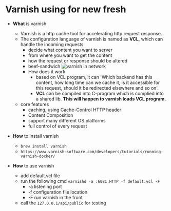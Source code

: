 # Varnish using for new fresh

* **What** is varnish
  * Varnish is a http  cache tool for accelerating http request response.
  * The configuration language of varnish is named as **VCL**, which can handle the incoming requests
    * decide what content you want to server
    * from where you want to get the content
    * how the request or response should be altered
    * beef-sandwich
    ![varnish in network](https://user-images.githubusercontent.com/6279298/165006846-8501c3a2-e6ea-43c6-81c1-88416128468c.png)
    * How does it work
      * based on VCL program, it can 'Which backend has this content, how long time can we cache it, is it accessible for this request, should it be redirected elsewhere and so on'.
      * **VCL** can be compiled into C-program which is complied into a shared lib. **This will happen to varnish loads VCL program.**
  * core features
    * caching, using Cache-Control HTTP header
    * Content Composition
    * support many different OS platforms
    * full control of every request

* **How** to install varnish
  * ```brew install varnish```
  * ```https://www.varnish-software.com/developers/tutorials/running-varnish-docker/```

* **How** to use varnish
  * add default.vcl file
  * run the following cmd ```varnishd -a :6081,HTTP -f default.vcl -F```
    * -a listening port
    * -f configuration file location
    * -F run varnish in the front
  * call the ```127.0.0.1/api/public``` for testing
